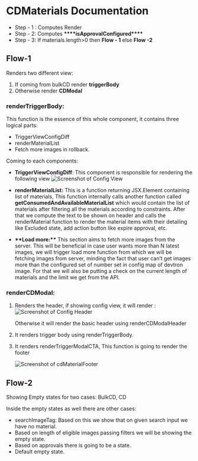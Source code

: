 # CDMaterials Documentation

-   Step - 1 : Computes Render
-   Step - 2: Computes **************\*\*\*\***************isApprovalConfigured**************\*\*\*\***************
-   Step - 3: If materials.length>0 then **Flow - 1** else **Flow -2**

## Flow-1

Renders two different view:

1. If coming from bulkCD render **triggerBody**
2. Otherwise render **CDModal**

### renderTriggerBody:

This function is the essence of this whole component, it contains three logical parts:

-   TriggerViewConfigDiff
-   renderMaterialList
-   Fetch more images in rollback.

Coming to each components:

-   **TriggerViewConfigDiff**: This component is responsible for rendering the following view
    ![Screenshot of Config View](../assets/configDiff.png)

-   **renderMaterialList:** This is a function returning JSX.Element containing list of materials, This function internally calls another function called **getConsumedAndAvailableMaterialList** which would contain the list of materials after filtering all the materials according to constraints. After that we compute the text to be shown on header and calls the renderMaterial function to render the material items with their detailing like Excluded state, add action button like expire approval, etc.
-   **********\*\***********Load more:**********\*\*********** This section aims to fetch more images from the server. This will be beneficial in case user wants more than N latest images, we will trigger load more function from which we will be fetching images from server, minding the fact that user can’t get images more than the configured set of number set in config map of devtron image. For that we will also be putting a check on the current length of materials and the limit we get from the API.

### renderCDModal:

1. Renders the header, if showing config view, it will render :
   ![Screenshot of Config Header](../assets/configHeader.png)

    Otherwise it will render the basic header using renderCDModalHeader

2. It renders trigger body using renderTriggerBody.
3. It renders renderTriggerModalCTA, This function is going to render the footer

    ![Screenshot of cdMaterialFooter](../assets/cdMaterialFooter.png)

## Flow-2

Showing Empty states for two cases: BulkCD, CD

Inside the empty states as well there are other cases:

-   searchImageTag: Based on this we show that on given search input we have no material.
-   Based on length of eligible images passing filters we will be showing the empty state.
-   Based on approvals there is going to be a state.
-   Default empty state.
